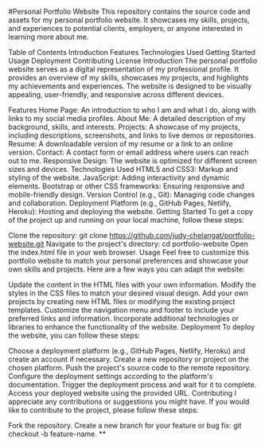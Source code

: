 #Personal Portfolio Website
This repository contains the source code and assets for my personal portfolio website. It showcases my skills, projects, and experiences to potential clients, employers, or anyone interested in learning more about me.

Table of Contents
Introduction
Features
Technologies Used
Getting Started
Usage
Deployment
Contributing
License
Introduction
The personal portfolio website serves as a digital representation of my professional profile. It provides an overview of my skills, showcases my projects, and highlights my achievements and experiences. The website is designed to be visually appealing, user-friendly, and responsive across different devices.

Features
Home Page: An introduction to who I am and what I do, along with links to my social media profiles.
About Me: A detailed description of my background, skills, and interests.
Projects: A showcase of my projects, including descriptions, screenshots, and links to live demos or repositories.
Resume: A downloadable version of my resume or a link to an online version.
Contact: A contact form or email address where users can reach out to me.
Responsive Design: The website is optimized for different screen sizes and devices.
Technologies Used
HTML5 and CSS3: Markup and styling of the website.
JavaScript: Adding interactivity and dynamic elements.
Bootstrap or other CSS frameworks: Ensuring responsive and mobile-friendly design.
Version Control (e.g., Git): Managing code changes and collaboration.
Deployment Platform (e.g., GitHub Pages, Netlify, Heroku): Hosting and deploying the website.
Getting Started
To get a copy of the project up and running on your local machine, follow these steps:

Clone the repository: git clone https://github.com/judy-chelangat/portfolio-website.git
Navigate to the project's directory: cd portfolio-website
Open the index.html file in your web browser.
Usage
Feel free to customize this portfolio website to match your personal preferences and showcase your own skills and projects. Here are a few ways you can adapt the website:

Update the content in the HTML files  with your own information.
Modify the styles in the CSS files to match your desired visual design.
Add your own projects by creating new HTML files or modifying the existing project templates.
Customize the navigation menu and footer to include your preferred links and information.
Incorporate additional technologies or libraries to enhance the functionality of the website.
Deployment
To deploy the website, you can follow these steps:

Choose a deployment platform (e.g., GitHub Pages, Netlify, Heroku) and create an account if necessary.
Create a new repository or project on the chosen platform.
Push the project's source code to the remote repository.
Configure the deployment settings according to the platform's documentation.
Trigger the deployment process and wait for it to complete.
Access your deployed website using the provided URL.
Contributing
I appreciate any contributions or suggestions you might have. If you would like to contribute to the project, please follow these steps:

Fork the repository.
Create a new branch for your feature or bug fix: git checkout -b feature-name.
**
